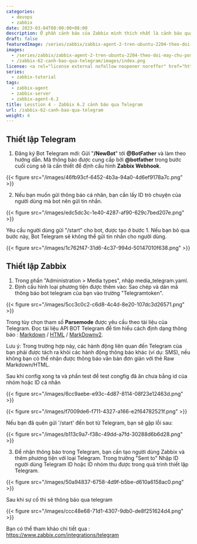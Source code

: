 ```yaml
---
categories:
  - devops
  - zabbix
date: 2023-03-04T08:00:00+08:00
description: Ở phần cảnh báo của Zabbix mình thích nhất là cảnh báo qua Telegram vì nhanh và bảo mật
draft: false
featuredImage: /series/zabbix/zabbix-agent-2-tren-ubuntu-2204-theo-doi-may-chu-postgresql.webp
images:
  - /series/zabbix/zabbix-agent-2-tren-ubuntu-2204-theo-doi-may-chu-postgresql.webp
  - /zabbix-62-canh-bao-qua-telegram/images/index.png
license: <a rel="license external nofollow noopener noreffer" href="https://creativecommons.org/licenses/by-nc/4.0/" target="_blank">CC BY-NC 4.0</a>
series:
  - zabbix-tutorial
tags:
  - zabbix-agent
  - zabbix-server
  - zabbix-agent-6.2
title: Lesstion 4 - Zabbix 6.2 cảnh báo qua Telegram
url: /zabbix-62-canh-bao-qua-telegram
weight: 4
---
```


## Thiết lập Telegram

1. Đăng ký Bot Telegram mới: Gửi "**/NewBot**" tới **@BotFather** và làm theo hướng dẫn. Mã thông báo được cung cấp bởi **@botfather** trong bước cuối cùng sẽ là cần thiết để định cấu hình **Zabbix Webhook**.

{{< figure src="/images/46fb93cf-6452-4b3a-94a0-4d6ef9178a7c.png" >}}

2. Nếu bạn muốn gửi thông báo cá nhân, bạn cần lấy ID trò chuyện của người dùng mà bot nên gửi tin nhắn.

{{< figure src="/images/edc5dc3c-1e40-4287-af90-629c7bed207e.png" >}}

Yêu cầu người dùng gửi "/start" cho bot, được tạo ở bước 1. Nếu bạn bỏ qua bước này, Bot Telegram sẽ không thể gửi tin nhắn cho người dùng.

{{< figure src="/images/1c762f47-31d6-4c37-994d-50147010f638.png" >}}

## Thiết lập Zabbix

1. Trong phần "Administration > Media types", nhập media_telegram.yaml.
2. Định cấu hình loại phương tiện được thêm vào: Sao chép và dán mã thông báo bot telegram của bạn vào trường "Telegramtoken".

{{< figure src="/images/5cc3c0c2-c6d8-4c4d-8e20-107dc3d26571.png" >}}

Trong tùy chọn tham số **Parsemode** được yêu cầu theo tài liệu của Telegram. Đọc tài liệu API BOT Telegram để tìm hiểu cách định dạng thông báo : [Markdown](https://core.telegram.org/bots/api#markdown-style) / [HTML](https://core.telegram.org/bots/api#html-style) / [MarkDownv2](https://core.telegram.org/bots/api#markdownv2-style).

Lưu ý: Trong trường hợp này, các hành động liên quan đến Telegram của bạn phải được tách ra khỏi các hành động thông báo khác (ví dụ: SMS), nếu không bạn có thể nhận được thông báo văn bản đơn giản với thẻ Raw Markdown/HTML.

Sau khi config xong ta và phần test để test congfig đã ăn chưa bằng id của nhóm hoặc ID cá nhân

{{< figure src="/images/6cc9aebe-e93c-4d87-8114-08f23e12463d.png" >}}

{{< figure src="/images/f7009de6-f711-4327-a166-e2f64782521f.png" >}}

Nếu bạn đã quên gửi '/start' đến bot từ Telegram, bạn sẽ gặp lỗi sau:

{{< figure src="/images/b113c9a7-f38c-49dd-a7fd-30288d6b6d28.png" >}}

3. Để nhận thông báo trong Telegram, bạn cần tạo người dùng Zabbix và thêm phương tiện với loại Telegram. Trong trường "Sent to" Nhập ID người dùng Telegram ID hoặc ID nhóm thu được trong quá trình thiết lập Telegram.

{{< figure src="/images/50a94837-6758-4d9f-b5be-d610a6158ac0.png" >}}

Sau khi sự cố thì sẽ thông báo qua telegram

{{< figure src="/images/ccc48e68-71d1-4307-9db0-de8f251624d4.png" >}}

Bạn có thể tham khảo chi tiết qua : https://www.zabbix.com/integrations/telegram
